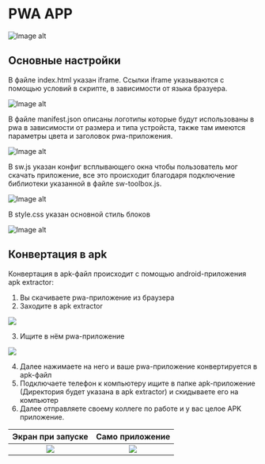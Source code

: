 # PWA APP

![Image alt](https://i.ibb.co/740K0VT/2020-10-22-17.png)

## Основные настройки

В файле index.html указан iframe. Ссылки iframe указываются с помощью условий в скрипте, в зависимости от языка бразуера.

![Image alt](https://i.ibb.co/LpYtZTL/2020-10-22-19.png)

В файле manifest.json описаны логотипы которые будут использованы в pwa в зависимости от размера и типа устройста, также там имеются параметры цвета и заголовок pwa-приложения.

![Image alt](https://i.ibb.co/ZfQmcs6/2020-10-22-15.png)

В sw.js указан конфиг всплывающего окна чтобы пользователь мог скачать приложение, все это происходит благодаря подключение библиотеки указанной в файле sw-toolbox.js.

![Image alt](https://i.ibb.co/tbKmZZk/2020-10-22-18.png)

В style.css указан основной стиль блоков

![Image alt](https://i.ibb.co/JBPXWVb/2020-10-22-16.png)

## Конвертация в apk

Конвертация в apk-файл происходит с помощью android-приложения apk extractor: 
1. Вы скачиваете pwa-приложение из браузера
2. Заходите в apk extractor 

![](https://i.ibb.co/bmNJK7K/photo-2020-10-22-15-36-45-2.jpg)

3. Ищите в нём pwa-приложение

![](https://i.ibb.co/q56V2mB/photo-2020-10-22-15-36-45.jpg)

4. Далее нажимаете на него и ваше pwa-приложение конвертируется в apk-файл
5. Подключаете телефон к компьютеру ищите в папке apk-приложение (Директория будет указана в apk extractor) и скидываете его на компьютер
6. Далее отправляете своему коллеге по работе и у вас целое APK приложение.

Экран при запуске             |  Само приложение
:-------------------------:|:-------------------------:
![](https://i.ibb.co/0hzzZG7/photo-2020-10-22-15-24-42.jpg)  |  ![](https://i.ibb.co/wpYJKMv/photo-2020-10-22-15-25-42.jpg)

